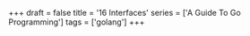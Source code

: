 +++
draft = false
title = '16 Interfaces'
series = ['A Guide To Go Programming']
tags = ['golang']
+++
